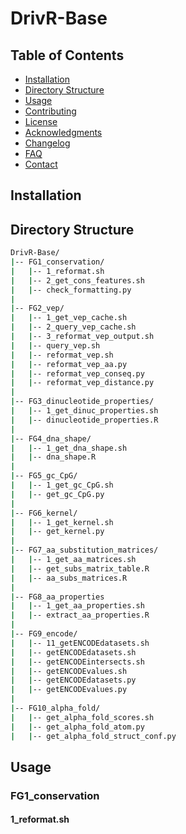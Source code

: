 # DrivR-Base

## Table of Contents

- [Installation](#installation)
- [Directory Structure](#directory-structure)
- [Usage](#usage)
- [Contributing](#contributing)
- [License](#license)
- [Acknowledgments](#acknowledgments)
- [Changelog](#changelog)
- [FAQ](#faq)
- [Contact](#contact)

## Installation

## Directory Structure
```bash
DrivR-Base/
|-- FG1_conservation/
|   |-- 1_reformat.sh
|   |-- 2_get_cons_features.sh
|   |-- check_formatting.py
|
|-- FG2_vep/
|   |-- 1_get_vep_cache.sh
|   |-- 2_query_vep_cache.sh
|   |-- 3_reformat_vep_output.sh
|   |-- query_vep.sh
|   |-- reformat_vep.sh
|   |-- reformat_vep_aa.py
|   |-- reformat_vep_conseq.py
|   |-- reformat_vep_distance.py
|
|-- FG3_dinucleotide_properties/
|   |-- 1_get_dinuc_properties.sh
|   |-- dinucleotide_properties.R
|
|-- FG4_dna_shape/
|   |-- 1_get_dna_shape.sh
|   |-- dna_shape.R
|
|-- FG5_gc_CpG/
|   |-- 1_get_gc_CpG.sh
|   |-- get_gc_CpG.py
|
|-- FG6_kernel/
|   |-- 1_get_kernel.sh
|   |-- get_kernel.py
|
|-- FG7_aa_substitution_matrices/
|   |-- 1_get_aa_matrices.sh
|   |-- get_subs_matrix_table.R
|   |-- aa_subs_matrices.R
|
|-- FG8_aa_properties
|   |-- 1_get_aa_properties.sh
|   |-- extract_aa_properties.R
|
|-- FG9_encode/
|   |-- 11_getENCODEdatasets.sh
|   |-- getENCODEdatasets.sh
|   |-- getENCODEintersects.sh
|   |-- getENCODEvalues.sh
|   |-- getENCODEdatasets.py
|   |-- getENCODEvalues.py
|
|-- FG10_alpha_fold/
|   |-- get_alpha_fold_scores.sh
|   |-- get_alpha_fold_atom.py
|   |-- get_alpha_fold_struct_conf.py
```

## Usage
### FG1_conservation
#### 1_reformat.sh
